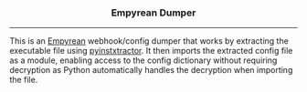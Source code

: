 ### <p align= "center">Empyrean Dumper</p>

------

This is an <a href="https://github.com/addi00000/empyrean">Empyrean</a> webhook/config dumper that works by extracting the executable file using
<a href="https://github.com/extremecoders-re/pyinstxtractor">pyinstxtractor</a>. It then imports the extracted config file as a module, enabling access to the 
config dictionary without requiring decryption as Python automatically handles the decryption
when importing the file.
